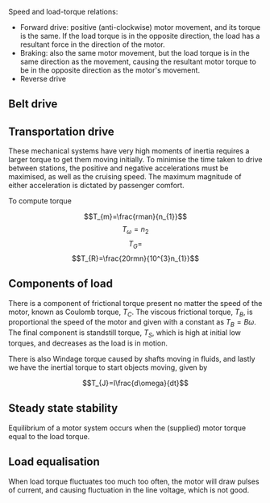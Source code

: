 Speed and load-torque relations:

- Forward drive: positive (anti-clockwise) motor movement, and its torque is the same. If the load torque is in the opposite direction, the load has a resultant force in the direction of the motor.
- Braking: also the same motor movement, but the load torque is in the same direction as the movement, causing the resultant motor torque to be in the opposite direction as the motor's movement.
- Reverse drive

## Belt drive

## Transportation drive

These mechanical systems have very high moments of inertia requires a larger torque to get them moving initially. To minimise the time taken to drive between stations, the positive and negative accelerations must be maximised, as well as the cruising speed. The maximum magnitude of either acceleration is dictated by passenger comfort.

To compute torque

$$T_{m}=\frac{rman}{n_{1}}$$
$$T_{\omega}=n_{2}$$
$$T_{G}=$$
$$T_{R}=\frac{20rmn}{10^{3}n_{1}}$$

## Components of load

There is a component of frictional torque present no matter the speed of the motor, known as Coulomb torque, $T_{C}$. The viscous frictional torque, $T_{B}$, is proportional the speed of the motor and given with a constant as $T_{B}=B\omega$. The final component is standstill torque, $T_{S}$, which is high at initial low torques, and decreases as the load is in motion.

There is also Windage torque caused by shafts moving in fluids, and lastly we have the inertial torque to start objects moving, given by

$$T_{J}=I\frac{d\omega}{dt}$$

## Steady state stability

Equilibrium of a motor system occurs when the (supplied) motor torque equal to the load torque.

## Load equalisation

When load torque fluctuates too much too often, the motor will draw pulses of current, and causing fluctuation in the line voltage, which is not good.

